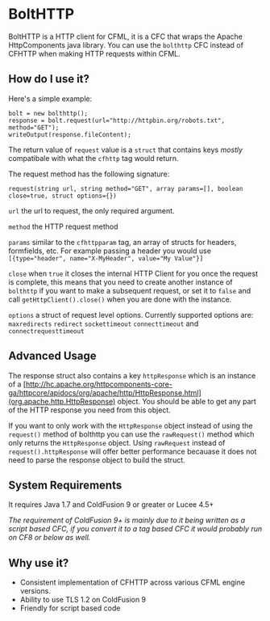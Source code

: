# BoltHTTP

BoltHTTP is a HTTP client for CFML, it is a CFC that wraps the Apache HttpComponents java library. You can use the `bolthttp` CFC instead of CFHTTP when making HTTP requests within CFML.

## How do I use it?

Here's a simple example:

	bolt = new bolthttp();
	response = bolt.request(url="http://httpbin.org/robots.txt", method="GET");
	writeOutput(response.fileContent);

The return value of `request` value is a `struct` that contains keys _mostly_ compatibale with what the `cfhttp` tag would return. 

The request method has the following signature:

	request(string url, string method="GET", array params=[], boolean close=true, struct options={})

`url` the url to request, the only required argument.

`method` the HTTP request method

`params` similar to the `cfhttpparam` tag, an array of structs for headers, formfields, etc. For example passing a header you would use `[{type="header", name="X-MyHeader", value="My Value"}]`

`close` when `true` it closes the internal HTTP Client for you once the request is complete, this means that you need to create another instance of `bolthttp` if you want to make a subsequent request, or set it to `false` and call `getHttpClient().close()` when you are done with the instance.

`options` a struct of request level options. Currently supported options are: `maxredirects` `redirect` `sockettimeout` `connecttimeout` and `connectrequesttimeout`

## Advanced Usage

The response struct also contains a key `httpResponse` which is an instance of a [http://hc.apache.org/httpcomponents-core-ga/httpcore/apidocs/org/apache/http/HttpResponse.html](org.apache.http.HttpResponse) object. You should be able to get any part of the HTTP response you need from this object.

If you want to only work with the `HttpResponse` object instead of using the `request()` method of bolthttp you can use the `rawRequest()` method which only returns the `HttpResponse` object. Using `rawRequest` instead of `request().httpResponse` will offer better performance becauase it does not need to parse the response object to build the struct. 

## System Requirements

It requires Java 1.7 and ColdFusion 9 or greater or Lucee 4.5+ 

_The requirement of ColdFusion 9+ is mainly due to it being written as a script based CFC, if you convert it to a tag based CFC it would probably run on CF8 or below as well._

## Why use it?

* Consistent implementation of CFHTTP across various CFML engine versions.
* Ability to use TLS 1.2 on ColdFusion 9
* Friendly for script based code